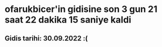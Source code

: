 # ofarukbicer'in gidisine son 3 gun 21 saat 22 dakika 15 saniye kaldi

## Gidis tarihi: 30.09.2022 :(